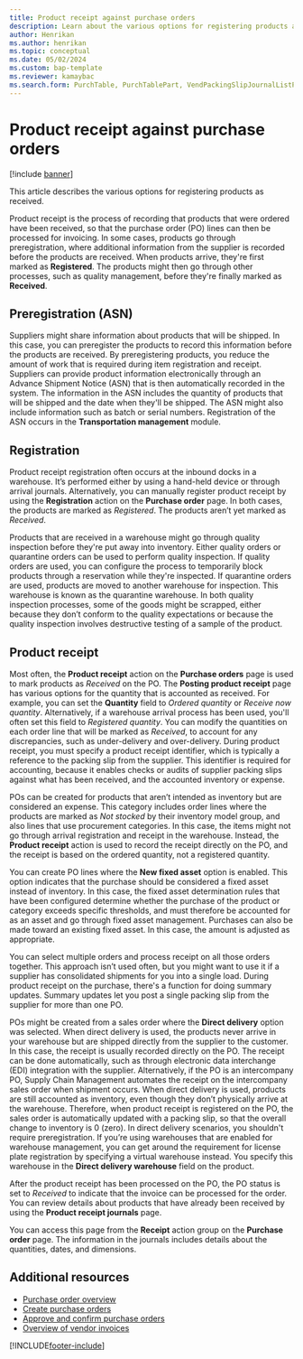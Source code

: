 ```yaml
---
title: Product receipt against purchase orders
description: Learn about the various options for registering products as received, including an outline on preregistration and registration.
author: Henrikan
ms.author: henrikan
ms.topic: conceptual
ms.date: 05/02/2024
ms.custom: bap-template
ms.reviewer: kamaybac
ms.search.form: PurchTable, PurchTablePart, VendPackingSlipJournalListPage, VendPackingSlipJournal
---
```


# Product receipt against purchase orders

[!include [banner](../includes/banner.md)]

This article describes the various options for registering products as received.

Product receipt is the process of recording that products that were ordered have been received, so that the purchase order (PO) lines can then be processed for invoicing. In some cases, products go through preregistration, where additional information from the supplier is recorded before the products are received. When products arrive, they're first marked as **Registered**. The products might then go through other processes, such as quality management, before they're finally marked as **Received**.

## Preregistration (ASN)

Suppliers might share information about products that will be shipped. In this case, you can preregister the products to record this information before the products are received. By preregistering products, you reduce the amount of work that is required during item registration and receipt. Suppliers can provide product information electronically through an Advance Shipment Notice (ASN) that is then automatically recorded in the system. The information in the ASN includes the quantity of products that will be shipped and the date when they'll be shipped. The ASN might also include information such as batch or serial numbers. Registration of the ASN occurs in the **Transportation management** module.

## Registration

Product receipt registration often occurs at the inbound docks in a warehouse. It’s performed either by using a hand-held device or through arrival journals. Alternatively, you can manually register product receipt by using the **Registration** action on the **Purchase order** page. In both cases, the products are marked as *Registered*. The products aren’t yet marked as *Received*.  

Products that are received in a warehouse might go through quality inspection before they're put away into inventory. Either quality orders or quarantine orders can be used to perform quality inspection. If quality orders are used, you can configure the process to temporarily block products through a reservation while they're inspected. If quarantine orders are used, products are moved to another warehouse for inspection. This warehouse is known as the quarantine warehouse. In both quality inspection processes, some of the goods might be scrapped, either because they don’t conform to the quality expectations or because the quality inspection involves destructive testing of a sample of the product.

## Product receipt

Most often, the **Product receipt** action on the **Purchase orders** page is used to mark products as *Received* on the PO. The **Posting product receipt** page has various options for the quantity that is accounted as received. For example, you can set the **Quantity** field to *Ordered quantity* or *Receive now quantity*. Alternatively, if a warehouse arrival process has been used, you'll often set this field to *Registered quantity*. You can modify the quantities on each order line that will be marked as *Received*, to account for any discrepancies, such as under-delivery and over-delivery. During product receipt, you must specify a product receipt identifier, which is typically a reference to the packing slip from the supplier. This identifier is required for accounting, because it enables checks or audits of supplier packing slips against what has been received, and the accounted inventory or expense.  

POs can be created for products that aren’t intended as inventory but are considered an expense. This category includes order lines where the products are marked as *Not stocked* by their inventory model group, and also lines that use procurement categories. In this case, the items might not go through arrival registration and receipt in the warehouse. Instead, the **Product receipt** action is used to record the receipt directly on the PO, and the receipt is based on the ordered quantity, not a registered quantity.  

You can create PO lines where the **New fixed asset** option is enabled. This option indicates that the purchase should be considered a fixed asset instead of inventory. In this case, the fixed asset determination rules that have been configured determine whether the purchase of the product or category exceeds specific thresholds, and must therefore be accounted for as an asset and go through fixed asset management. Purchases can also be made toward an existing fixed asset. In this case, the amount is adjusted as appropriate.  

You can select multiple orders and process receipt on all those orders together. This approach isn’t used often, but you might want to use it if a supplier has consolidated shipments for you into a single load. During product receipt on the purchase, there's a function for doing summary updates. Summary updates let you post a single packing slip from the supplier for more than one PO.  

POs might be created from a sales order where the **Direct delivery** option was selected. When direct delivery is used, the products never arrive in your warehouse but are shipped directly from the supplier to the customer. In this case, the receipt is usually recorded directly on the PO. The receipt can be done automatically, such as through electronic data interchange (EDI) integration with the supplier. Alternatively, if the PO is an intercompany PO, Supply Chain Management automates the receipt on the intercompany sales order when shipment occurs. When direct delivery is used, products are still accounted as inventory, even though they don’t physically arrive at the warehouse. Therefore, when product receipt is registered on the PO, the sales order is automatically updated with a packing slip, so that the overall change to inventory is 0 (zero). In direct delivery scenarios, you shouldn't require preregistration. If you’re using warehouses that are enabled for warehouse management, you can get around the requirement for license plate registration by specifying a virtual warehouse instead. You specify this warehouse in the **Direct delivery warehouse** field on the product.

After the product receipt has been processed on the PO, the PO status is set to *Received* to indicate that the invoice can be processed for the order. You can review details about products that have already been received by using the **Product receipt journals** page.  

You can access this page from the **Receipt** action group on the **Purchase order** page. The information in the journals includes details about the quantities, dates, and dimensions.

## Additional resources

- [Purchase order overview](purchase-order-overview.md)
- [Create purchase orders](purchase-order-creation.md)
- [Approve and confirm purchase orders](purchase-order-approval-confirmation.md)
- [Overview of vendor invoices](../../finance/accounts-payable/vendor-invoices-overview.md)

[!INCLUDE[footer-include](../../includes/footer-banner.md)]
